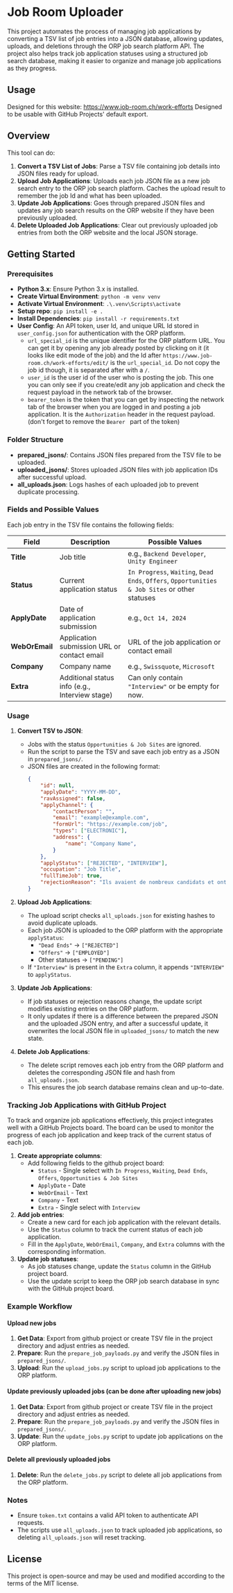# Job Room Uploader

This project automates the process of managing job applications by converting a TSV list of job entries into a JSON database, allowing updates, uploads, and deletions through the ORP job search platform API. The project also helps track job application statuses using a structured job search database, making it easier to organize and manage job applications as they progress.

## Usage
Designed for this website: https://www.job-room.ch/work-efforts
Designed to be usable with GitHub Projects' default export.

## Overview

This tool can do:

1. **Convert a TSV List of Jobs**: Parse a TSV file containing job details into JSON files ready for upload.
2. **Upload Job Applications**: Uploads each job JSON file as a new job search entry to the ORP job search platform. Caches the upload result to remember the job Id and what has been uploaded.
3. **Update Job Applications**: Goes through prepared JSON files and updates any job search results on the ORP website if they have been previously uploaded.
4. **Delete Uploaded Job Applications**: Clear out previously uploaded job entries from both the ORP website and the local JSON storage.

## Getting Started

### Prerequisites

- **Python 3.x**: Ensure Python 3.x is installed.
- **Create Virtual Environment**: `python -m venv venv`
- **Activate Virtual Environment**: `.\.venv\Scripts\activate`
- **Setup repo**: `pip install -e .`
- **Install Dependencies**: `pip install -r requirements.txt`
- **User Config**: An API token, user Id, and unique URL Id stored in `user_config.json` for authentication with the ORP platform. 
   - `url_special_id` is the unique identifier for the ORP platform URL. You can get it by opening any job already posted by clicking on it (it looks like edit mode of the job) and the Id after `https://www.job-room.ch/work-efforts/edit/` is the `url_special_id`. Do not copy the job id though, it is separated after with a `/`.
   - `user_id` is the user id of the user who is posting the job. This one you can only see if you create/edit any job application and check the request payload in the network tab of the browser.
   - `bearer_token` is the token that you can get by inspecting the network tab of the browser when you are logged in and posting a job application. It is the `Authorization` header in the request payload. (don't forget to remove the `Bearer ` part of the token)

### Folder Structure

- **prepared_jsons/**: Contains JSON files prepared from the TSV file to be uploaded.
- **uploaded_jsons/**: Stores uploaded JSON files with job application IDs after successful upload.
- **all_uploads.json**: Logs hashes of each uploaded job to prevent duplicate processing.

### Fields and Possible Values

Each job entry in the TSV file contains the following fields:

| Field         | Description                                     | Possible Values                              |
|---------------|-------------------------------------------------|----------------------------------------------|
| **Title**     | Job title                                       | e.g., `Backend Developer`, `Unity Engineer` |
| **Status**    | Current application status                      | `In Progress`, `Waiting`, `Dead Ends`, `Offers`, `Opportunities & Job Sites` or other statuses   |
| **ApplyDate** | Date of application submission                  | e.g., `Oct 14, 2024`                          |
| **WebOrEmail**| Application submission URL or contact email     | URL of the job application or contact email                                |
| **Company**   | Company name                                    | e.g., `Swissquote`, `Microsoft`                |
| **Extra**     | Additional status info (e.g., Interview stage)  | Can only contain `"Interview"` or be empty for now.        |

### Usage

1. **Convert TSV to JSON**:
   - Jobs with the status `Opportunities & Job Sites` are ignored.
   - Run the script to parse the TSV and save each job entry as a JSON in `prepared_jsons/`.
   - JSON files are created in the following format:
     ```json
     {
         "id": null,
         "applyDate": "YYYY-MM-DD",
         "ravAssigned": false,
         "applyChannel": {
             "contactPerson": "",
             "email": "example@example.com",
             "formUrl": "https://example.com/job",
             "types": ["ELECTRONIC"],
             "address": {
                 "name": "Company Name",
             }
         },
         "applyStatus": ["REJECTED", "INTERVIEW"],
         "occupation": "Job Title",
         "fullTimeJob": true,
         "rejectionReason": "Ils avaient de nombreux candidats et ont décidé de ne pas suivre avec mon profil."
     }
     ```

2. **Upload Job Applications**:
   - The upload script checks `all_uploads.json` for existing hashes to avoid duplicate uploads.
   - Each job JSON is uploaded to the ORP platform with the appropriate `applyStatus`:
       - `"Dead Ends"` → `["REJECTED"]`
       - `"Offers"` → `["EMPLOYED"]`
       - Other statuses → `["PENDING"]`
   - If `"Interview"` is present in the `Extra` column, it appends `"INTERVIEW"` to `applyStatus`.

3. **Update Job Applications**:
   - If job statuses or rejection reasons change, the update script modifies existing entries on the ORP platform.
   - It only updates if there is a difference between the prepared JSON and the uploaded JSON entry, and after a successful update, it overwrites the local JSON file in `uploaded_jsons/` to match the new state.

4. **Delete Job Applications**:
   - The delete script removes each job entry from the ORP platform and deletes the corresponding JSON file and hash from `all_uploads.json`.
   - This ensures the job search database remains clean and up-to-date.

### Tracking Job Applications with GitHub Project

To track and organize job applications effectively, this project integrates well with a GitHub Projects board.
The board can be used to monitor the progress of each job application and keep track of the current status of each job.

1. **Create appropriate columns**:
   - Add following fields to the github project board:
      * `Status` - Single select with `In Progress`, `Waiting`, `Dead Ends`, `Offers`, `Opportunities & Job Sites`
      * `ApplyDate` - Date
      * `WebOrEmail` - Text
      * `Company` - Text
      * `Extra` - Single select with `Interview`
2. **Add job entries**:
   - Create a new card for each job application with the relevant details.
   - Use the `Status` column to track the current status of each job application.
   - Fill in the `ApplyDate`, `WebOrEmail`, `Company`, and `Extra` columns with the corresponding information.
3. **Update job statuses**:
   - As job statuses change, update the `Status` column in the GitHub project board.
   - Use the update script to keep the ORP job search database in sync with the GitHub project board.

### Example Workflow

#### Upload new jobs
1. **Get Data**: Export from github project or create TSV file in the project directory and adjust entries as needed.
2. **Prepare**: Run the `prepare_job_payloads.py` and verify the JSON files in `prepared_jsons/`.
3. **Upload**: Run the `upload_jobs.py` script to upload job applications to the ORP platform.

#### Update previously uploaded jobs (can be done after uploading new jobs)
1. **Get Data**: Export from github project or create TSV file in the project directory and adjust entries as needed.
2. **Prepare**: Run the `prepare_job_payloads.py` and verify the JSON files in `prepared_jsons/`.
3. **Update**: Run the `update_jobs.py` script to update job applications on the ORP platform.

#### Delete all previously uploaded jobs
1. **Delete**: Run the `delete_jobs.py` script to delete all job applications from the ORP platform.

### Notes

- Ensure `token.txt` contains a valid API token to authenticate API requests.
- The scripts use `all_uploads.json` to track uploaded job applications, so deleting `all_uploads.json` will reset tracking.

## License

This project is open-source and may be used and modified according to the terms of the MIT license.
